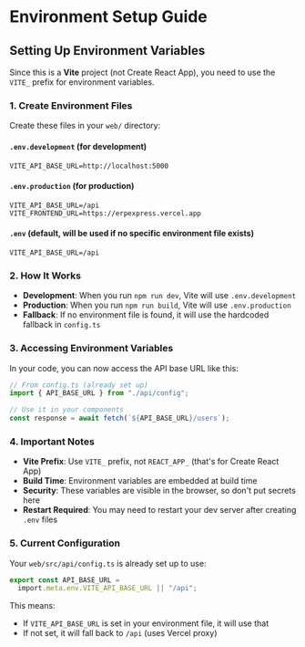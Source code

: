 # Environment Setup Guide

## Setting Up Environment Variables

Since this is a **Vite** project (not Create React App), you need to use the `VITE_` prefix for environment variables.

### 1. Create Environment Files

Create these files in your `web/` directory:

#### `.env.development` (for development)

```
VITE_API_BASE_URL=http://localhost:5000
```

#### `.env.production` (for production)

```
VITE_API_BASE_URL=/api
VITE_FRONTEND_URL=https://erpexpress.vercel.app
```

#### `.env` (default, will be used if no specific environment file exists)

```
VITE_API_BASE_URL=/api
```

### 2. How It Works

- **Development**: When you run `npm run dev`, Vite will use `.env.development`
- **Production**: When you run `npm run build`, Vite will use `.env.production`
- **Fallback**: If no environment file is found, it will use the hardcoded fallback in `config.ts`

### 3. Accessing Environment Variables

In your code, you can now access the API base URL like this:

```typescript
// From config.ts (already set up)
import { API_BASE_URL } from "./api/config";

// Use it in your components
const response = await fetch(`${API_BASE_URL}/users`);
```

### 4. Important Notes

- **Vite Prefix**: Use `VITE_` prefix, not `REACT_APP_` (that's for Create React App)
- **Build Time**: Environment variables are embedded at build time
- **Security**: These variables are visible in the browser, so don't put secrets here
- **Restart Required**: You may need to restart your dev server after creating `.env` files

### 5. Current Configuration

Your `web/src/api/config.ts` is already set up to use:

```typescript
export const API_BASE_URL =
  import.meta.env.VITE_API_BASE_URL || "/api";
```

This means:

- If `VITE_API_BASE_URL` is set in your environment file, it will use that
- If not set, it will fall back to `/api` (uses Vercel proxy)
